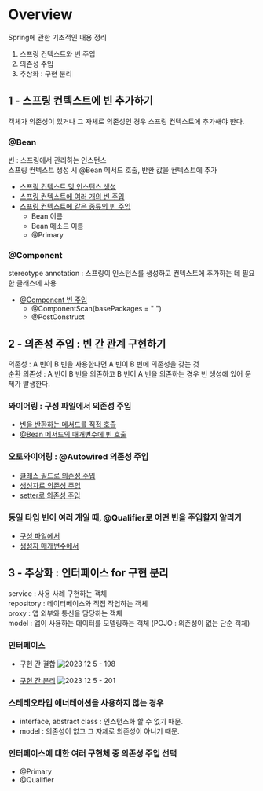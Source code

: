 # Overview
Spring에 관한 기초적인 내용 정리 <br>
1. 스프링 컨텍스트와 빈 주입
2. 의존성 주입
3. 추상화 : 구현 분리
   
## 1 - 스프링 컨텍스트에 빈 추가하기
객체가 의존성이 있거나 그 자체로 의존성인 경우 스프링 컨텍스트에 추가해야 한다.

### @Bean
빈 : 스프링에서 관리하는 인스턴스 <br>
스프링 컨텍스트 생성 시 @Bean 메서드 호출, 반환 값을 컨텍스트에 추가
- [스프링 컨텍스트 및 인스턴스 생성](https://github.com/syeongk/Spring/tree/main/ch2-ex1/src/main/java/org/spring)
- [스프링 컨텍스트에 여러 개의 빈 주입](https://github.com/syeongk/Spring/tree/main/ch2-ex1/src/main/java/org/spring)
- [스프링 컨텍스트에 같은 종류의 빈 주입](https://github.com/syeongk/Spring/tree/main/ch2-ex2/src/main/java/org/spring)
  - Bean 이름
  - Bean 메소드 이름
  - @Primary

### @Component
stereotype annotation : 스프링이 인스턴스를 생성하고 컨텍스트에 추가하는 데 필요한 클래스에 사용
- [@Component 빈 주입](https://github.com/syeongk/Spring/tree/main/ch2-ex3/src/main/java/org/spring) <br>
  - @ComponentScan(basePackages = " ")
  - @PostConstruct

  
## 2 - 의존성 주입 : 빈 간 관계 구현하기
의존성 : A 빈이 B 빈을 사용한다면 A 빈이 B 빈에 의존성을 갖는 것 <br>
순환 의존성 : A 빈이 B 빈을 의존하고 B 빈이 A 빈을 의존하는 경우 빈 생성에 있어 문제가 발생한다.

### 와이어링 : 구성 파일에서 의존성 주입
- [빈을 반환하는 메서드를 직접 호출](https://github.com/syeongk/Spring/tree/main/ch3-ex2/src/main/java/org/spring)
- [@Bean 메서드의 매개변수에 빈 호출](https://github.com/syeongk/Spring/tree/main/ch3-ex3/src/main/java/org/spring)

### 오토와이어링 : @Autowired 의존성 주입
- [클래스 필드로 의존성 주입](https://github.com/syeongk/Spring/blob/main/ch3-ex4/src/main/java/org/spring/domain/Person.java)
- [생성자로 의존성 주입](https://github.com/syeongk/Spring/blob/main/ch3-ex5/src/main/java/org/spring/domain/Person.java)
- [setter로 의존성 주입](https://github.com/syeongk/Spring/blob/main/ch3-ex6/src/main/java/org/spring/domain/Person.java)

### 동일 타입 빈이 여러 개일 때, @Qualifier로 어떤 빈을 주입할지 알리기
- [구성 파일에서](https://github.com/syeongk/Spring/blob/main/ch3-ex3/src/main/java/org/spring/config/ProjectConfig.java)
- [생성자 매개변수에서](https://github.com/syeongk/Spring/blob/main/ch3-ex7/src/main/java/org/spring/domain/Person.java)

## 3 - 추상화 : 인터페이스 for 구현 분리
service : 사용 사례 구현하는 객체 <br>
repository : 데이터베이스와 직접 작업하는 객체 <br>
proxy : 앱 외부와 통신을 담당하는 객체 <br>
model : 앱이 사용하는 데이터를 모델링하는 객체 (POJO : 의존성이 없는 단순 객체) <br>

### 인터페이스
- 구현 간 결합
![2023  12  5  - 198](https://github.com/user-attachments/assets/922efd51-4d02-4310-b71a-b62cd6918619)

- [구현 간 분리](https://github.com/syeongk/Spring/tree/main/ch4-ex2/src/main/java/org/spring)
![2023  12  5  - 201](https://github.com/user-attachments/assets/9224fcdf-8561-47b8-8710-914cc041ffe0)

### 스테레오타입 애너테이션을 사용하지 않는 경우
- interface, abstract class : 인스턴스화 할 수 없기 때문. <br>
- model : 의존성이 없고 그 자체로 의존성이 아니기 때문.

### 인터페이스에 대한 여러 구현체 중 의존성 주입 선택
- @Primary
- @Qualifier
